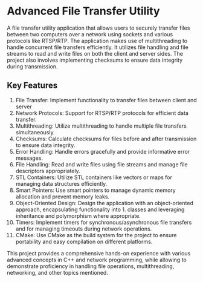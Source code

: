 # Advanced File Transfer Utility

A file transfer utility application that allows users to securely transfer files between two computers over a network using sockets and various protocols like RTSP/RTP. The application makes use of multithreading to handle concurrent file transfers efficiently. It utilizes file handling and file streams to read and write files on both the client and server sides. The project also involves implementing checksums to ensure data integrity during transmission.

## Key Features

1. File Transfer: Implement functionality to transfer files between client and server
1. Network Protocols: Support for RTSP/RTP protocols for efficient data transfer.
1. Multithreading: Utilize multithreading to handle multiple file transfers simultaneously.
1. Checksums: Calculate checksums for files before and after transmission to ensure data integrity.
1. Error Handling: Handle errors gracefully and provide informative error messages.
1. File Handling: Read and write files using file streams and manage file descriptors appropriately.
1. STL Containers: Utilize STL containers like vectors or maps for managing data structures efficiently.
1. Smart Pointers: Use smart pointers to manage dynamic memory allocation and prevent memory leaks.
1. Object-Oriented Design: Design the application with an object-oriented approach, encapsulating functionality into 1. classes and leveraging inheritance and polymorphism where appropriate.
1. Timers: Implement timers for synchronous/asynchronous file transfers and for managing timeouts during network operations.
1. CMake: Use CMake as the build system for the project to ensure portability and easy compilation on different platforms.

This project provides a comprehensive hands-on experience with various advanced concepts in C++ and network programming, while allowing to demonstrate proficiency in handling file operations, multithreading, networking, and other topics mentioned.
